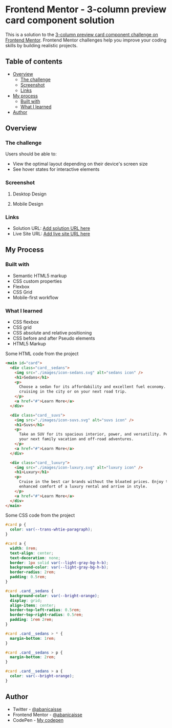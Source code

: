 # Frontend Mentor - 3-column preview card component solution

This is a solution to the [3-column preview card component challenge on Frontend Mentor](https://www.frontendmentor.io/challenges/3column-preview-card-component-pH92eAR2-). Frontend Mentor challenges help you improve your coding skills by building realistic projects.

## Table of contents

- [Overview](#overview)
  - [The challenge](#the-challenge)
  - [Screenshot](#screenshot)
  - [Links](#links)
- [My process](#my-process)
  - [Built with](#built-with)
  - [What I learned](#what-i-learned)
- [Author](#author)

## Overview

### The challenge

Users should be able to:

- View the optimal layout depending on their device's screen size
- See hover states for interactive elements

### Screenshot

1. Desktop Design

1. Mobile Design

### Links

- Solution URL: [Add solution URL here](https://your-solution-url.com)
- Live Site URL: [Add live site URL here](https://your-live-site-url.com)

## My Process

### Built with

- Semantic HTML5 markup
- CSS custom properties
- Flexbox
- CSS Grid
- Mobile-first workflow

### What I learned

- CSS flexbox
- CSS grid
- CSS absolute and relative positioning
- CSS before and after Pseudo elements
- HTML5 Markup

Some HTML code from the project

```html
<main id="card">
  <div class="card__sedans">
    <img src="./images/icon-sedans.svg" alt="sedans icon" />
    <h1>Sedans</h1>
    <p>
      Choose a sedan for its affordability and excellent fuel economy. Ideal for
      cruising in the city or on your next road trip.
    </p>
    <a href="#">Learn More</a>
  </div>

  <div class="card__suvs">
    <img src="./images/icon-suvs.svg" alt="suvs icon" />
    <h1>Suvs</h1>
    <p>
      Take an SUV for its spacious interior, power, and versatility. Perfect for
      your next family vacation and off-road adventures.
    </p>
    <a href="#">Learn More</a>
  </div>

  <div class="card__luxury">
    <img src="./images/icon-luxury.svg" alt="luxury icon" />
    <h1>Luxury</h1>
    <p>
      Cruise in the best car brands without the bloated prices. Enjoy the
      enhanced comfort of a luxury rental and arrive in style.
    </p>
    <a href="#">Learn More</a>
  </div>
</main>
```

Some CSS code from the project

```css
#card p {
  color: var(--trans-whtie-paragraph);
}

#card a {
  width: 8rem;
  text-align: center;
  text-decoration: none;
  border: 1px solid var(--light-gray-bg-h-b);
  background-color: var(--light-gray-bg-h-b);
  border-radius: 2rem;
  padding: 0.5rem;
}

#card .card__sedans {
  background-color: var(--bright-orange);
  display: grid;
  align-items: center;
  border-top-left-radius: 0.5rem;
  border-top-right-radius: 0.5rem;
  padding: 1rem 2rem;
}

#card .card__sedans > * {
  margin-bottom: 1rem;
}

#card .card__sedans > p {
  margin-bottom: 2rem;
}

#card .card__sedans > a {
  color: var(--bright-orange);
}
```

## Author

- Twitter - [@abanicaisse](https://www.twitter.com/abanicaisse)
- Frontend Mentor - [@abanicaisse](https://www.frontendmentor.io/profile/abanicaisse)
- CodePen - [My codepen](https://www.codepen.io/Nicaisse)
